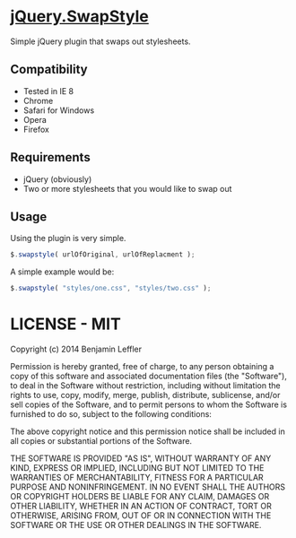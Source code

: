 # [jQuery.SwapStyle](http://btleffler.github.com/jQuery-SwapStyle/)

Simple jQuery plugin that swaps out stylesheets.

## Compatibility

  * Tested in IE 8
  * Chrome
  * Safari for Windows
  * Opera
  * Firefox

## Requirements

  * jQuery (obviously)
  * Two or more stylesheets that you would like to swap out

## Usage

Using the plugin is very simple.

```js
$.swapstyle( urlOfOriginal, urlOfReplacment );
```


A simple example would be:

```js
$.swapstyle( "styles/one.css", "styles/two.css" );
```


# LICENSE - MIT
Copyright (c) 2014 Benjamin Leffler

Permission is hereby granted, free of charge, to any person obtaining a copy
of this software and associated documentation files (the "Software"), to deal
in the Software without restriction, including without limitation the rights
to use, copy, modify, merge, publish, distribute, sublicense, and/or sell
copies of the Software, and to permit persons to whom the Software is
furnished to do so, subject to the following conditions:

The above copyright notice and this permission notice shall be included in
all copies or substantial portions of the Software.

THE SOFTWARE IS PROVIDED "AS IS", WITHOUT WARRANTY OF ANY KIND, EXPRESS OR
IMPLIED, INCLUDING BUT NOT LIMITED TO THE WARRANTIES OF MERCHANTABILITY,
FITNESS FOR A PARTICULAR PURPOSE AND NONINFRINGEMENT. IN NO EVENT SHALL THE
AUTHORS OR COPYRIGHT HOLDERS BE LIABLE FOR ANY CLAIM, DAMAGES OR OTHER
LIABILITY, WHETHER IN AN ACTION OF CONTRACT, TORT OR OTHERWISE, ARISING FROM,
OUT OF OR IN CONNECTION WITH THE SOFTWARE OR THE USE OR OTHER DEALINGS IN
THE SOFTWARE.
